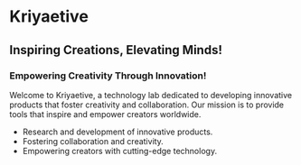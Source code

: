 # Kriyaetive
## Inspiring Creations, Elevating Minds!

### Empowering Creativity Through Innovation!
Welcome to Kriyaetive, a technology lab dedicated to developing innovative products that foster creativity and collaboration. Our mission is to provide tools that inspire and empower creators worldwide.

- Research and development of innovative products.
- Fostering collaboration and creativity.
- Empowering creators with cutting-edge technology.
